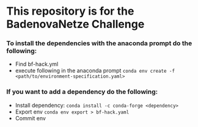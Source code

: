 # This repository is for the BadenovaNetze Challenge

### To install the dependencies with the anaconda prompt do the following:
- Find bf-hack.yml
- execute following in the anaconda prompt `conda env create -f <path/to/environment-specification.yaml>`
  
### If you want to add a dependency do the following:
- Install dependency: `conda install -c conda-forge <dependency>`
- Export env `conda env export > bf-hack.yaml`
- Commit env